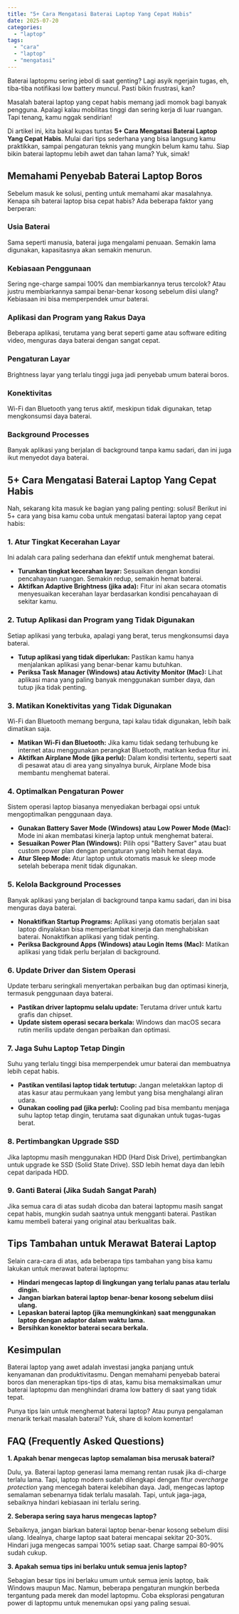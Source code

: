 ```yaml
---
title: "5+ Cara Mengatasi Baterai Laptop Yang Cepat Habis"
date: 2025-07-20
categories: 
  - "laptop"
tags: 
  - "cara"
  - "laptop"
  - "mengatasi"
---
```


Baterai laptopmu sering jebol di saat genting? Lagi asyik ngerjain tugas, eh, tiba-tiba notifikasi low battery muncul. Pasti bikin frustrasi, kan?

Masalah baterai laptop yang cepat habis memang jadi momok bagi banyak pengguna. Apalagi kalau mobilitas tinggi dan sering kerja di luar ruangan. Tapi tenang, kamu nggak sendirian!

Di artikel ini, kita bakal kupas tuntas **5+ Cara Mengatasi Baterai Laptop Yang Cepat Habis**. Mulai dari tips sederhana yang bisa langsung kamu praktikkan, sampai pengaturan teknis yang mungkin belum kamu tahu. Siap bikin baterai laptopmu lebih awet dan tahan lama? Yuk, simak!

## Memahami Penyebab Baterai Laptop Boros

Sebelum masuk ke solusi, penting untuk memahami akar masalahnya. Kenapa sih baterai laptop bisa cepat habis? Ada beberapa faktor yang berperan:

### Usia Baterai

Sama seperti manusia, baterai juga mengalami penuaan. Semakin lama digunakan, kapasitasnya akan semakin menurun.

### Kebiasaan Penggunaan

Sering nge-charge sampai 100% dan membiarkannya terus tercolok? Atau justru membiarkannya sampai benar-benar kosong sebelum diisi ulang? Kebiasaan ini bisa memperpendek umur baterai.

### Aplikasi dan Program yang Rakus Daya

Beberapa aplikasi, terutama yang berat seperti game atau software editing video, menguras daya baterai dengan sangat cepat.

### Pengaturan Layar

Brightness layar yang terlalu tinggi juga jadi penyebab umum baterai boros.

### Konektivitas

Wi-Fi dan Bluetooth yang terus aktif, meskipun tidak digunakan, tetap mengkonsumsi daya baterai.

### Background Processes

Banyak aplikasi yang berjalan di background tanpa kamu sadari, dan ini juga ikut menyedot daya baterai.

## 5+ Cara Mengatasi Baterai Laptop Yang Cepat Habis

Nah, sekarang kita masuk ke bagian yang paling penting: solusi! Berikut ini 5+ cara yang bisa kamu coba untuk mengatasi baterai laptop yang cepat habis:

### 1\. Atur Tingkat Kecerahan Layar

Ini adalah cara paling sederhana dan efektif untuk menghemat baterai.

- **Turunkan tingkat kecerahan layar:** Sesuaikan dengan kondisi pencahayaan ruangan. Semakin redup, semakin hemat baterai.
- **Aktifkan Adaptive Brightness (jika ada):** Fitur ini akan secara otomatis menyesuaikan kecerahan layar berdasarkan kondisi pencahayaan di sekitar kamu.

### 2\. Tutup Aplikasi dan Program yang Tidak Digunakan

Setiap aplikasi yang terbuka, apalagi yang berat, terus mengkonsumsi daya baterai.

- **Tutup aplikasi yang tidak diperlukan:** Pastikan kamu hanya menjalankan aplikasi yang benar-benar kamu butuhkan.
- **Periksa Task Manager (Windows) atau Activity Monitor (Mac):** Lihat aplikasi mana yang paling banyak menggunakan sumber daya, dan tutup jika tidak penting.

### 3\. Matikan Konektivitas yang Tidak Digunakan

Wi-Fi dan Bluetooth memang berguna, tapi kalau tidak digunakan, lebih baik dimatikan saja.

- **Matikan Wi-Fi dan Bluetooth:** Jika kamu tidak sedang terhubung ke internet atau menggunakan perangkat Bluetooth, matikan kedua fitur ini.
- **Aktifkan Airplane Mode (jika perlu):** Dalam kondisi tertentu, seperti saat di pesawat atau di area yang sinyalnya buruk, Airplane Mode bisa membantu menghemat baterai.

### 4\. Optimalkan Pengaturan Power

Sistem operasi laptop biasanya menyediakan berbagai opsi untuk mengoptimalkan penggunaan daya.

- **Gunakan Battery Saver Mode (Windows) atau Low Power Mode (Mac):** Mode ini akan membatasi kinerja laptop untuk menghemat baterai.
- **Sesuaikan Power Plan (Windows):** Pilih opsi "Battery Saver" atau buat custom power plan dengan pengaturan yang lebih hemat daya.
- **Atur Sleep Mode:** Atur laptop untuk otomatis masuk ke sleep mode setelah beberapa menit tidak digunakan.

### 5\. Kelola Background Processes

Banyak aplikasi yang berjalan di background tanpa kamu sadari, dan ini bisa menguras daya baterai.

- **Nonaktifkan Startup Programs:** Aplikasi yang otomatis berjalan saat laptop dinyalakan bisa memperlambat kinerja dan menghabiskan baterai. Nonaktifkan aplikasi yang tidak penting.
- **Periksa Background Apps (Windows) atau Login Items (Mac):** Matikan aplikasi yang tidak perlu berjalan di background.

### 6\. Update Driver dan Sistem Operasi

Update terbaru seringkali menyertakan perbaikan bug dan optimasi kinerja, termasuk penggunaan daya baterai.

- **Pastikan driver laptopmu selalu update:** Terutama driver untuk kartu grafis dan chipset.
- **Update sistem operasi secara berkala:** Windows dan macOS secara rutin merilis update dengan perbaikan dan optimasi.

### 7\. Jaga Suhu Laptop Tetap Dingin

Suhu yang terlalu tinggi bisa memperpendek umur baterai dan membuatnya lebih cepat habis.

- **Pastikan ventilasi laptop tidak tertutup:** Jangan meletakkan laptop di atas kasur atau permukaan yang lembut yang bisa menghalangi aliran udara.
- **Gunakan cooling pad (jika perlu):** Cooling pad bisa membantu menjaga suhu laptop tetap dingin, terutama saat digunakan untuk tugas-tugas berat.

### 8\. Pertimbangkan Upgrade SSD

Jika laptopmu masih menggunakan HDD (Hard Disk Drive), pertimbangkan untuk upgrade ke SSD (Solid State Drive). SSD lebih hemat daya dan lebih cepat daripada HDD.

### 9\. Ganti Baterai (Jika Sudah Sangat Parah)

Jika semua cara di atas sudah dicoba dan baterai laptopmu masih sangat cepat habis, mungkin sudah saatnya untuk mengganti baterai. Pastikan kamu membeli baterai yang original atau berkualitas baik.

## Tips Tambahan untuk Merawat Baterai Laptop

Selain cara-cara di atas, ada beberapa tips tambahan yang bisa kamu lakukan untuk merawat baterai laptopmu:

- **Hindari mengecas laptop di lingkungan yang terlalu panas atau terlalu dingin.**
- **Jangan biarkan baterai laptop benar-benar kosong sebelum diisi ulang.**
- **Lepaskan baterai laptop (jika memungkinkan) saat menggunakan laptop dengan adaptor dalam waktu lama.**
- **Bersihkan konektor baterai secara berkala.**

## Kesimpulan

Baterai laptop yang awet adalah investasi jangka panjang untuk kenyamanan dan produktivitasmu. Dengan memahami penyebab baterai boros dan menerapkan tips-tips di atas, kamu bisa memaksimalkan umur baterai laptopmu dan menghindari drama low battery di saat yang tidak tepat.

Punya tips lain untuk menghemat baterai laptop? Atau punya pengalaman menarik terkait masalah baterai? Yuk, share di kolom komentar!

## FAQ (Frequently Asked Questions)

**1\. Apakah benar mengecas laptop semalaman bisa merusak baterai?**

Dulu, ya. Baterai laptop generasi lama memang rentan rusak jika di-charge terlalu lama. Tapi, laptop modern sudah dilengkapi dengan fitur _overcharge protection_ yang mencegah baterai kelebihan daya. Jadi, mengecas laptop semalaman sebenarnya tidak terlalu masalah. Tapi, untuk jaga-jaga, sebaiknya hindari kebiasaan ini terlalu sering.

**2\. Seberapa sering saya harus mengecas laptop?**

Sebaiknya, jangan biarkan baterai laptop benar-benar kosong sebelum diisi ulang. Idealnya, charge laptop saat baterai mencapai sekitar 20-30%. Hindari juga mengecas sampai 100% setiap saat. Charge sampai 80-90% sudah cukup.

**3\. Apakah semua tips ini berlaku untuk semua jenis laptop?**

Sebagian besar tips ini berlaku umum untuk semua jenis laptop, baik Windows maupun Mac. Namun, beberapa pengaturan mungkin berbeda tergantung pada merek dan model laptopmu. Coba eksplorasi pengaturan power di laptopmu untuk menemukan opsi yang paling sesuai.
